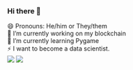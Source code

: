 ### Hi there 👋
😄 Pronouns: He/him or They/them<br>
🔭 I’m currently working on my blockchain<br>
🌱 I’m currently learning Pygame<br>
⚡ I want to become a data scientist.
<br>
<img align="center" src="https://github-readme-stats.vercel.app/api/top-langs/?username=g1gabyteDEV&show_icons=true&theme=gradient&langs_count=8" /> <img align="center" src="https://github-readme-stats.vercel.app/api?username=g1gabyteDEV&show_icons=true&theme=gradient" />
